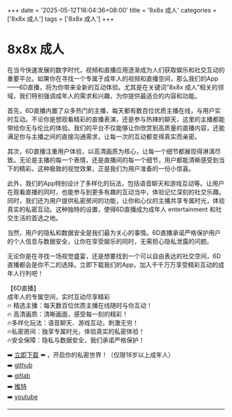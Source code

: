 +++
date = '2025-05-12T16:04:36+08:00'
title = '8x8x 成人'
categories = ['8x8x 成人']
tags = ['8x8x 成人']
+++

# 8x8x 成人

在当今快速发展的数字时代，视频和直播应用逐渐成为人们获取娱乐和社交互动的重要平台。如果你在寻找一个专属于成年人的视频和直播空间，那么我们的App——6D直播，将为你带来全新的互动体验。尤其是在关键词“8x8x 成人”相关的领域，我们特别强调成年人的需求和兴趣，为你提供最适合的内容和功能。

首先，6D直播内置了众多热门的主播，每天都有数百位优质主播在线，与用户实时互动。不论你是想观看精彩的直播表演，还是参与热辣的聊天，这里的主播都能带给你无与伦比的体验。我们的平台不仅能够让你欣赏到高质量的直播内容，还能满足你与主播之间的直接沟通需求，让每一次的互动都变得真实而亲密。

其次，6D直播注重用户体验，以高清画质为核心，让每一个细节都展现得淋漓尽致。无论是主播的每一个表情，还是直播间的每一个细节，用户都能清晰感受到当下的精彩。这种极致的视觉效果，正是我们为用户准备的一份小惊喜。

此外，我们的App特别设计了多样化的玩法，包括语音聊天和游戏互动等。让用户在观看直播的同时，也能参与到更多有趣的互动当中，体验记忆深刻的社交乐趣。同时，我们还为用户提供私密房间的功能，让你和心仪的主播共享专属时光，体验真实的私密互动。这种独特的设置，使得6D直播成为成年人 entertainment 和社交生活的首选之地。

当然，用户的隐私和数据安全是我们最为关心的事情。6D直播承诺严格保护用户的个人信息与数据安全，让你在享受娱乐的同时，无需担心隐私泄露的问题。

无论你是在寻找一场视觉盛宴，还是想要找到一个可以自由表达的社交空间，6D直播都会是你不二的选择。立即下载我们的App，加入千千万万享受精彩互动的成年人行列吧！

【6D直播】  
成年人的专属空间，实时互动尽享精彩  
🔥 精选主播：每天数百位优质主播在线随时与你互动！  
🔥 高清画质：清晰画面，感受每一刻的精彩！  
🔥多样化玩法：语音聊天、游戏互动，刺激无穷！  
🔥私密房间：独享专属时光，体验真实的私密体验！  
🔥安全保障：隐私与数据安全，我们承诺严格保护！

➡️ [立即下载](https://down123.s3.ap-east-1.amazonaws.com/index.html?channelCode=blog) ⬅️ ，开启你的私密世界！（仅限18岁以上成年人）  
➡️ [github](https://aldult-live.github.io/)  
➡️ [gitlab](https://seo-09598d.gitlab.io/)  
➡️ [推特](https://x.com/wegame33)  
➡️ [youtube](https://www.youtube.com/@6Dlive)  

---
